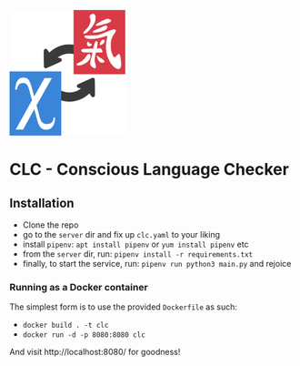 
![logo](https://raw.githubusercontent.com/Humbedooh/clc/main/logo.svg) 
# CLC - Conscious Language Checker


## Installation

- Clone the repo
- go to the `server` dir and fix up `clc.yaml` to your liking
- install `pipenv`: `apt install pipenv` or `yum install pipenv` etc
- from the `server` dir, run: `pipenv install -r requirements.txt`
- finally, to start the service, run: `pipenv run python3 main.py` and rejoice

### Running as a Docker container

The simplest form is to use the provided `Dockerfile` as such:

- `docker build . -t clc`
- `docker run -d -p 8080:8080 clc`

And visit http://localhost:8080/ for goodness!

